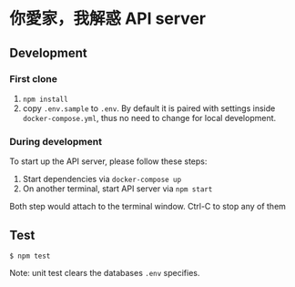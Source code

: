 你愛家，我解惑 API server
=========

## Development

### First clone
1. `npm install`
2. copy `.env.sample` to `.env`. By default it is paired with settings inside `docker-compose.yml`, thus no need to change for local development.

### During development
To start up the API server, please follow these steps:

1. Start dependencies via `docker-compose up`
2. On another terminal, start API server via `npm start`

Both step would attach to the terminal window. Ctrl-C to stop any of them

## Test

```
$ npm test
```

Note: unit test clears the databases `.env` specifies.

